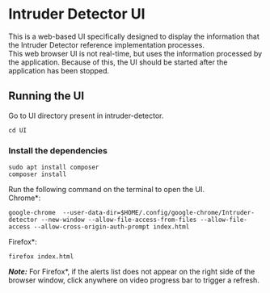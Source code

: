 # Intruder Detector UI
This is a web-based UI specifically designed to display the information that the Intruder Detector reference implementation processes.   
This web browser UI is not real-time, but uses the information processed  by the application. Because of this, the UI should be started after the application has been stopped.

## Running the UI
Go to UI directory present in intruder-detector.
```
cd UI
```
### Install the dependencies
```
sudo apt install composer
composer install
```
Run the following command on the terminal to open the UI.<br>
Chrome*:
```
google-chrome  --user-data-dir=$HOME/.config/google-chrome/Intruder-detector --new-window --allow-file-access-from-files --allow-file-access --allow-cross-origin-auth-prompt index.html
```
Firefox*:
```
firefox index.html
```
**_Note:_** For Firefox*, if the alerts list does not appear on the right side of the browser window, click anywhere on video progress bar to trigger a refresh.
